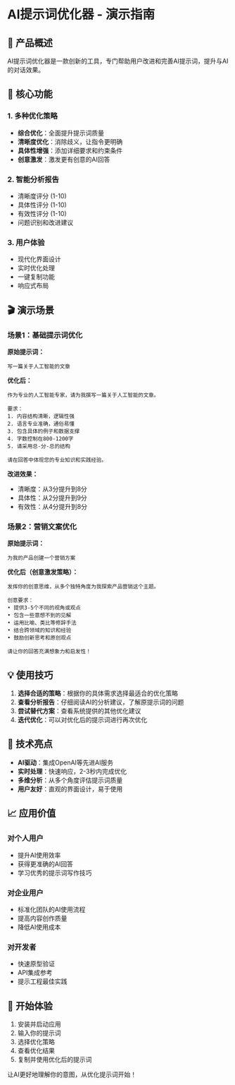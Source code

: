 # AI提示词优化器 - 演示指南

## 🎯 产品概述

AI提示词优化器是一款创新的工具，专门帮助用户改进和完善AI提示词，提升与AI的对话效果。

## 🚀 核心功能

### 1. 多种优化策略
- **综合优化**：全面提升提示词质量
- **清晰度优化**：消除歧义，让指令更明确
- **具体性增强**：添加详细要求和约束条件
- **创意激发**：激发更有创意的AI回答

### 2. 智能分析报告
- 清晰度评分 (1-10)
- 具体性评分 (1-10)
- 有效性评分 (1-10)
- 问题识别和改进建议

### 3. 用户体验
- 现代化界面设计
- 实时优化处理
- 一键复制功能
- 响应式布局

## 🎬 演示场景

### 场景1：基础提示词优化

**原始提示词：**
```
写一篇关于人工智能的文章
```

**优化后：**
```
作为专业的人工智能专家，请为我撰写一篇关于人工智能的文章。

要求：
1. 内容结构清晰，逻辑性强
2. 语言专业准确，通俗易懂  
3. 包含具体的例子和数据支撑
4. 字数控制在800-1200字
5. 请采用总-分-总的结构

请在回答中体现您的专业知识和实践经验。
```

**改进效果：**
- 清晰度：从3分提升到8分
- 具体性：从2分提升到9分
- 有效性：从4分提升到8分

### 场景2：营销文案优化

**原始提示词：**
```
为我的产品创建一个营销方案
```

**优化后（创意激发策略）：**
```
发挥你的创意思维，从多个独特角度为我探索产品营销这个主题。

创意要求：
• 提供3-5个不同的视角或观点
• 包含一些意想不到的见解
• 运用比喻、类比等修辞手法
• 结合跨领域的知识和经验
• 鼓励创新思考和原创观点

请让你的回答充满想象力和启发性！
```

## 💡 使用技巧

1. **选择合适的策略**：根据你的具体需求选择最适合的优化策略
2. **查看分析报告**：仔细阅读AI的分析建议，了解原提示词的问题
3. **尝试替代方案**：查看系统提供的其他优化建议
4. **迭代优化**：可以对优化后的提示词进行再次优化

## 🔧 技术亮点

- **AI驱动**：集成OpenAI等先进AI服务
- **实时处理**：快速响应，2-3秒内完成优化
- **多维分析**：从多个角度评估提示词质量
- **用户友好**：直观的界面设计，易于使用

## 📈 应用价值

### 对个人用户
- 提升AI使用效率
- 获得更准确的AI回答
- 学习优秀的提示词写作技巧

### 对企业用户
- 标准化团队的AI使用流程
- 提高内容创作质量
- 降低AI使用成本

### 对开发者
- 快速原型验证
- API集成参考
- 提示工程最佳实践

## 🎉 开始体验

1. 安装并启动应用
2. 输入你的提示词
3. 选择优化策略
4. 查看优化结果
5. 复制并使用优化后的提示词

让AI更好地理解你的意图，从优化提示词开始！ 